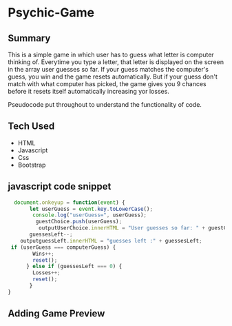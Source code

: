 # Psychic-Game

## Summary


This is a simple game in which user has to guess what letter is computer thinking of. Everytime you type a letter, that letter is displayed on the screen in the array user guesses so far. If your guess matches the computer's guess, you win and the game resets automatically. 
But if your guess don't match with what computer has picked, the game gives you 9 chances before it resets itself automatically increasing yor losses.

Pseudocode put throughout to understand the functionality of code.

## Tech Used
* HTML
* Javascript
* Css 
* Bootstrap

## javascript code snippet
```javascript
  document.onkeyup = function(event) {
       let userGuess = event.key.toLowerCase();
        console.log("userGuess=", userGuess);
         guestChoice.push(userGuess);
          outputUserChoice.innerHTML = "User guesses so far: " + guestChoice.join(",");
       guessesLeft--;
    outputguessLeft.innerHTML = "guesses left :" + guessesLeft;
 if (userGuess === computerGuess) {
        Wins++;
        reset();
      } else if (guessesLeft === 0) {
        Losses++;
        reset();
       }
}
```


## Adding Game Preview
